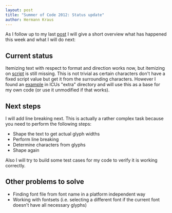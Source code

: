 ```yaml
---
layout: post
title: "Summer of Code 2012: Status update"
author: Hermann Kraus
---
```


As I follow up to my last [post](http://mapnik.org/news/2012/06/19/gsoc2012-status/) I will give a short overview what has happened this week and what I will do next:
    
## Current status

Itemizing text with respect to format and direction works now, but itemizing on [script](http://unicode.org/reports/tr24/) is still missing. This is not trivial as certain characters don't have a fixed script value but get it from the surrounding characters.
However I found an [example](http://mapnik.org/news/2012/06/19/gsoc2012-status/) in ICUs "extra" directory and will use this as a base for my own code (or use it unmodified if that works).

## Next steps

I will add line breaking next. This is actually a rather complex task because you need to perform the following steps:
    
* Shape the text to get actual glyph widths
* Perform line breaking
* Determine characters from glyphs
* Shape again

Also I will try to build some test cases for my code to verify it is working correctly.

## Other problems to solve

* Finding font file from font name in a platform independent way
* Working with fontsets (i.e. selecting a different font if the current font doesn't have all necessary glyphs)
